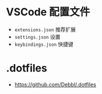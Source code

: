# VSCode 配置文件

- `extensions.json` 推荐扩展
- `settings.json` 设置
- `keybindings.json` 快捷键

# .dotfiles
- https://github.com/Debbl/.dotfiles
